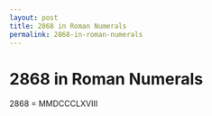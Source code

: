 ```yaml
---
layout: post
title: 2868 in Roman Numerals
permalink: 2868-in-roman-numerals
---
```


# 2868 in Roman Numerals

2868 = MMDCCCLXVIII
